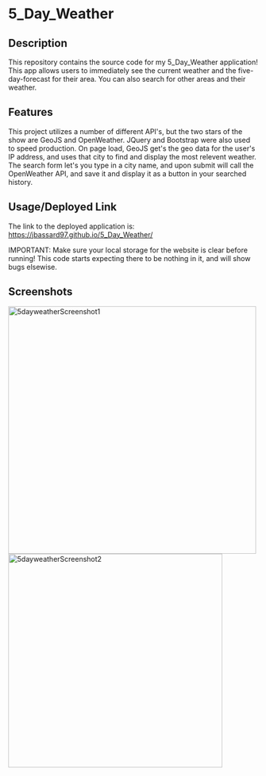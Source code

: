 # 5_Day_Weather
## Description
This repository contains the source code for my 5_Day_Weather application! This app allows users to immediately see the current weather and the five-day-forecast for their area. You can also search for other areas and their weather.
## Features
This project utilizes a number of different API's, but the two stars of the show are GeoJS and OpenWeather. JQuery and Bootstrap were also used to speed production. On page load, GeoJS get's the geo data for the user's IP address, and uses that city to find and display the most relevent weather. The search form let's you type in a city name, and upon submit will call the OpenWeather API, and save it and display it as a button in your searched history. 
## Usage/Deployed Link
The link to the deployed application is: https://jbassard97.github.io/5_Day_Weather/

IMPORTANT: Make sure your local storage for the website is clear before running! This code starts expecting there to be nothing in it, and will show bugs elsewise.

## Screenshots
<img width="499" alt="5dayweatherScreenshot1" src="https://github.com/JBassard97/5_Day_Weather/assets/142551579/31b26400-de2a-45f8-bf76-3fa1a8840eff">
<img width="431" alt="5dayweatherScreenshot2" src="https://github.com/JBassard97/5_Day_Weather/assets/142551579/fc7ca49b-7798-421f-b183-0c13f726612c">
